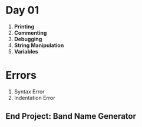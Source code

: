 # Day 01

1. **Printing**
2. **Commenting**
3. **Debugging**
4. **String Manipulation**
5. **Variables**

# Errors
1. Syntax Error
2. Indentation Error

## End Project: Band Name Generator
